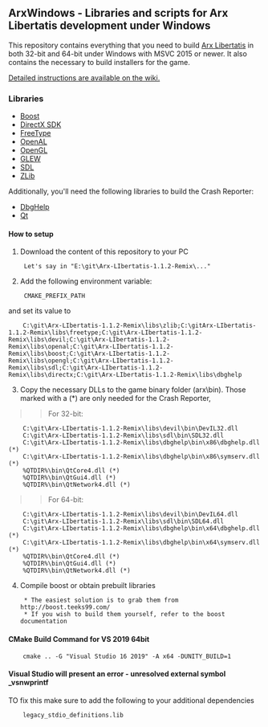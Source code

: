 ## ArxWindows - Libraries and scripts for Arx Libertatis development under Windows

This repository contains everything that you need to build [Arx Libertatis](https://arx-libertatis.org/) in both 32-bit and 64-bit under Windows with MSVC 2015 or newer.
It also contains the necessary to build installers for the game.

[Detailed instructions are available on the wiki.](https://wiki.arx-libertatis.org/Downloading_and_Compiling_under_Windows)


### Libraries

* [Boost](http://www.boost.org/)
* [DirectX SDK](http://msdn.microsoft.com/en-us/directx/aa937788/)
* [FreeType](http://www.freetype.org/)
* [OpenAL](http://connect.creativelabs.com/openal/)
* [OpenGL](http://www.opengl.org/registry/)
* [GLEW](http://glew.sourceforge.net/)
* [SDL](http://www.libsdl.org/)
* [ZLib](http://zlib.net/)

Additionally, you'll need the following libraries to build the Crash Reporter:

* [DbgHelp](http://msdn.microsoft.com/en-us/windows/hardware/gg463009)
* [Qt](http://qt.nokia.com/)


#### How to setup

1. Download the content of this repository to your PC

        Let's say in "E:\git\Arx-LIbertatis-1.1.2-Remix\..."

2. Add the following environment variable:

        CMAKE_PREFIX_PATH
and set its value to

        C:\git\Arx-LIbertatis-1.1.2-Remix\libs\zlib;C:\gitArx-LIbertatis-1.1.2-Remix\libs\freetype;C:\git\Arx-LIbertatis-1.1.2-Remix\libs\devil;C:\git\Arx-LIbertatis-1.1.2-Remix\libs\openal;C:\git\Arx-LIbertatis-1.1.2-Remix\libs\boost;C:\git\Arx-LIbertatis-1.1.2-Remix\libs\opengl;C:\git\Arx-LIbertatis-1.1.2-Remix\libs\sdl;C:\git\Arx-LIbertatis-1.1.2-Remix\libs\directx;C:\git\Arx-LIbertatis-1.1.2-Remix\libs\dbghelp

3. Copy the necessary DLLs to the game binary folder (arx\bin). Those marked with a (*) are only needed for the Crash Reporter, 

>>For 32-bit:
>>
        C:\git\Arx-LIbertatis-1.1.2-Remix\libs\devil\bin\DevIL32.dll
        C:\git\Arx-LIbertatis-1.1.2-Remix\libs\sdl\bin\SDL32.dll
        C:\git\Arx-LIbertatis-1.1.2-Remix\libs\dbghelp\bin\x86\dbghelp.dll (*)
        C:\git\Arx-LIbertatis-1.1.2-Remix\libs\dbghelp\bin\x86\symserv.dll (*)
        %QTDIR%\bin\QtCore4.dll (*)
        %QTDIR%\bin\QtGui4.dll (*)
        %QTDIR%\bin\QtNetwork4.dll (*)
        
>>For 64-bit:
>>
        C:\git\Arx-LIbertatis-1.1.2-Remix\libs\devil\bin\DevIL64.dll
        C:\git\Arx-LIbertatis-1.1.2-Remix\libs\sdl\bin\SDL64.dll
        C:\git\Arx-LIbertatis-1.1.2-Remix\libs\dbghelp\bin\x64\dbghelp.dll (*)
        C:\git\Arx-LIbertatis-1.1.2-Remix\libs\dbghelp\bin\x64\symserv.dll (*)
        %QTDIR%\bin\QtCore4.dll (*)
        %QTDIR%\bin\QtGui4.dll (*)
        %QTDIR%\bin\QtNetwork4.dll (*)

4. Compile boost or obtain prebuilt libraries
        
        * The easiest solution is to grab them from http://boost.teeks99.com/
        * If you wish to build them yourself, refer to the boost documentation
		

#### CMake Build Command for VS 2019 64bit
		cmake .. -G "Visual Studio 16 2019" -A x64 -DUNITY_BUILD=1
		
#### Visual Studio will present an error - unresolved external symbol _vsnwprintf
TO fix this make sure to add the following to your additional dependencies
		
		legacy_stdio_definitions.lib
